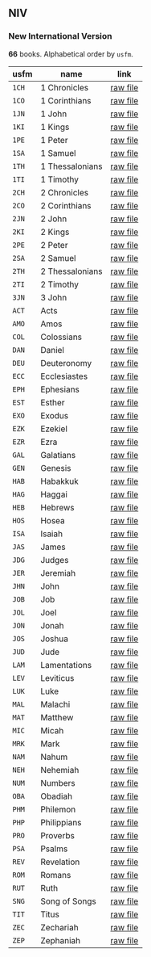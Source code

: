 ## NIV

### New International Version

**66** books. Alphabetical order by `usfm`.

| usfm | name | link |
| ---------- | ---------- | ---------- |
| `1CH` | 1 Chronicles | [raw file](https://mrk214.github.io/bible-data-en-eng/data/en___eng/NIV/1CH.json) |
| `1CO` | 1 Corinthians | [raw file](https://mrk214.github.io/bible-data-en-eng/data/en___eng/NIV/1CO.json) |
| `1JN` | 1 John | [raw file](https://mrk214.github.io/bible-data-en-eng/data/en___eng/NIV/1JN.json) |
| `1KI` | 1 Kings | [raw file](https://mrk214.github.io/bible-data-en-eng/data/en___eng/NIV/1KI.json) |
| `1PE` | 1 Peter | [raw file](https://mrk214.github.io/bible-data-en-eng/data/en___eng/NIV/1PE.json) |
| `1SA` | 1 Samuel | [raw file](https://mrk214.github.io/bible-data-en-eng/data/en___eng/NIV/1SA.json) |
| `1TH` | 1 Thessalonians | [raw file](https://mrk214.github.io/bible-data-en-eng/data/en___eng/NIV/1TH.json) |
| `1TI` | 1 Timothy | [raw file](https://mrk214.github.io/bible-data-en-eng/data/en___eng/NIV/1TI.json) |
| `2CH` | 2 Chronicles | [raw file](https://mrk214.github.io/bible-data-en-eng/data/en___eng/NIV/2CH.json) |
| `2CO` | 2 Corinthians | [raw file](https://mrk214.github.io/bible-data-en-eng/data/en___eng/NIV/2CO.json) |
| `2JN` | 2 John | [raw file](https://mrk214.github.io/bible-data-en-eng/data/en___eng/NIV/2JN.json) |
| `2KI` | 2 Kings | [raw file](https://mrk214.github.io/bible-data-en-eng/data/en___eng/NIV/2KI.json) |
| `2PE` | 2 Peter | [raw file](https://mrk214.github.io/bible-data-en-eng/data/en___eng/NIV/2PE.json) |
| `2SA` | 2 Samuel | [raw file](https://mrk214.github.io/bible-data-en-eng/data/en___eng/NIV/2SA.json) |
| `2TH` | 2 Thessalonians | [raw file](https://mrk214.github.io/bible-data-en-eng/data/en___eng/NIV/2TH.json) |
| `2TI` | 2 Timothy | [raw file](https://mrk214.github.io/bible-data-en-eng/data/en___eng/NIV/2TI.json) |
| `3JN` | 3 John | [raw file](https://mrk214.github.io/bible-data-en-eng/data/en___eng/NIV/3JN.json) |
| `ACT` | Acts | [raw file](https://mrk214.github.io/bible-data-en-eng/data/en___eng/NIV/ACT.json) |
| `AMO` | Amos | [raw file](https://mrk214.github.io/bible-data-en-eng/data/en___eng/NIV/AMO.json) |
| `COL` | Colossians | [raw file](https://mrk214.github.io/bible-data-en-eng/data/en___eng/NIV/COL.json) |
| `DAN` | Daniel | [raw file](https://mrk214.github.io/bible-data-en-eng/data/en___eng/NIV/DAN.json) |
| `DEU` | Deuteronomy | [raw file](https://mrk214.github.io/bible-data-en-eng/data/en___eng/NIV/DEU.json) |
| `ECC` | Ecclesiastes | [raw file](https://mrk214.github.io/bible-data-en-eng/data/en___eng/NIV/ECC.json) |
| `EPH` | Ephesians | [raw file](https://mrk214.github.io/bible-data-en-eng/data/en___eng/NIV/EPH.json) |
| `EST` | Esther | [raw file](https://mrk214.github.io/bible-data-en-eng/data/en___eng/NIV/EST.json) |
| `EXO` | Exodus | [raw file](https://mrk214.github.io/bible-data-en-eng/data/en___eng/NIV/EXO.json) |
| `EZK` | Ezekiel | [raw file](https://mrk214.github.io/bible-data-en-eng/data/en___eng/NIV/EZK.json) |
| `EZR` | Ezra | [raw file](https://mrk214.github.io/bible-data-en-eng/data/en___eng/NIV/EZR.json) |
| `GAL` | Galatians | [raw file](https://mrk214.github.io/bible-data-en-eng/data/en___eng/NIV/GAL.json) |
| `GEN` | Genesis | [raw file](https://mrk214.github.io/bible-data-en-eng/data/en___eng/NIV/GEN.json) |
| `HAB` | Habakkuk | [raw file](https://mrk214.github.io/bible-data-en-eng/data/en___eng/NIV/HAB.json) |
| `HAG` | Haggai | [raw file](https://mrk214.github.io/bible-data-en-eng/data/en___eng/NIV/HAG.json) |
| `HEB` | Hebrews | [raw file](https://mrk214.github.io/bible-data-en-eng/data/en___eng/NIV/HEB.json) |
| `HOS` | Hosea | [raw file](https://mrk214.github.io/bible-data-en-eng/data/en___eng/NIV/HOS.json) |
| `ISA` | Isaiah | [raw file](https://mrk214.github.io/bible-data-en-eng/data/en___eng/NIV/ISA.json) |
| `JAS` | James | [raw file](https://mrk214.github.io/bible-data-en-eng/data/en___eng/NIV/JAS.json) |
| `JDG` | Judges | [raw file](https://mrk214.github.io/bible-data-en-eng/data/en___eng/NIV/JDG.json) |
| `JER` | Jeremiah | [raw file](https://mrk214.github.io/bible-data-en-eng/data/en___eng/NIV/JER.json) |
| `JHN` | John | [raw file](https://mrk214.github.io/bible-data-en-eng/data/en___eng/NIV/JHN.json) |
| `JOB` | Job | [raw file](https://mrk214.github.io/bible-data-en-eng/data/en___eng/NIV/JOB.json) |
| `JOL` | Joel | [raw file](https://mrk214.github.io/bible-data-en-eng/data/en___eng/NIV/JOL.json) |
| `JON` | Jonah | [raw file](https://mrk214.github.io/bible-data-en-eng/data/en___eng/NIV/JON.json) |
| `JOS` | Joshua | [raw file](https://mrk214.github.io/bible-data-en-eng/data/en___eng/NIV/JOS.json) |
| `JUD` | Jude | [raw file](https://mrk214.github.io/bible-data-en-eng/data/en___eng/NIV/JUD.json) |
| `LAM` | Lamentations | [raw file](https://mrk214.github.io/bible-data-en-eng/data/en___eng/NIV/LAM.json) |
| `LEV` | Leviticus | [raw file](https://mrk214.github.io/bible-data-en-eng/data/en___eng/NIV/LEV.json) |
| `LUK` | Luke | [raw file](https://mrk214.github.io/bible-data-en-eng/data/en___eng/NIV/LUK.json) |
| `MAL` | Malachi | [raw file](https://mrk214.github.io/bible-data-en-eng/data/en___eng/NIV/MAL.json) |
| `MAT` | Matthew | [raw file](https://mrk214.github.io/bible-data-en-eng/data/en___eng/NIV/MAT.json) |
| `MIC` | Micah | [raw file](https://mrk214.github.io/bible-data-en-eng/data/en___eng/NIV/MIC.json) |
| `MRK` | Mark | [raw file](https://mrk214.github.io/bible-data-en-eng/data/en___eng/NIV/MRK.json) |
| `NAM` | Nahum | [raw file](https://mrk214.github.io/bible-data-en-eng/data/en___eng/NIV/NAM.json) |
| `NEH` | Nehemiah | [raw file](https://mrk214.github.io/bible-data-en-eng/data/en___eng/NIV/NEH.json) |
| `NUM` | Numbers | [raw file](https://mrk214.github.io/bible-data-en-eng/data/en___eng/NIV/NUM.json) |
| `OBA` | Obadiah | [raw file](https://mrk214.github.io/bible-data-en-eng/data/en___eng/NIV/OBA.json) |
| `PHM` | Philemon | [raw file](https://mrk214.github.io/bible-data-en-eng/data/en___eng/NIV/PHM.json) |
| `PHP` | Philippians | [raw file](https://mrk214.github.io/bible-data-en-eng/data/en___eng/NIV/PHP.json) |
| `PRO` | Proverbs | [raw file](https://mrk214.github.io/bible-data-en-eng/data/en___eng/NIV/PRO.json) |
| `PSA` | Psalms | [raw file](https://mrk214.github.io/bible-data-en-eng/data/en___eng/NIV/PSA.json) |
| `REV` | Revelation | [raw file](https://mrk214.github.io/bible-data-en-eng/data/en___eng/NIV/REV.json) |
| `ROM` | Romans | [raw file](https://mrk214.github.io/bible-data-en-eng/data/en___eng/NIV/ROM.json) |
| `RUT` | Ruth | [raw file](https://mrk214.github.io/bible-data-en-eng/data/en___eng/NIV/RUT.json) |
| `SNG` | Song of Songs | [raw file](https://mrk214.github.io/bible-data-en-eng/data/en___eng/NIV/SNG.json) |
| `TIT` | Titus | [raw file](https://mrk214.github.io/bible-data-en-eng/data/en___eng/NIV/TIT.json) |
| `ZEC` | Zechariah | [raw file](https://mrk214.github.io/bible-data-en-eng/data/en___eng/NIV/ZEC.json) |
| `ZEP` | Zephaniah | [raw file](https://mrk214.github.io/bible-data-en-eng/data/en___eng/NIV/ZEP.json) |

